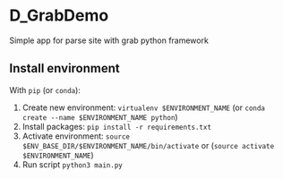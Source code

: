 # D_GrabDemo
Simple app for parse site with grab python framework

## Install environment
With `pip` (or `conda`):
1. Create new environment: `virtualenv $ENVIRONMENT_NAME` (or `conda create --name $ENVIRONMENT_NAME python`)
1. Install packages: `pip install -r requirements.txt`
1. Activate environment: `source $ENV_BASE_DIR/$ENVIRONMENT_NAME/bin/activate` or (`source activate $ENVIRONMENT_NAME`)
1. Run script `python3 main.py`

